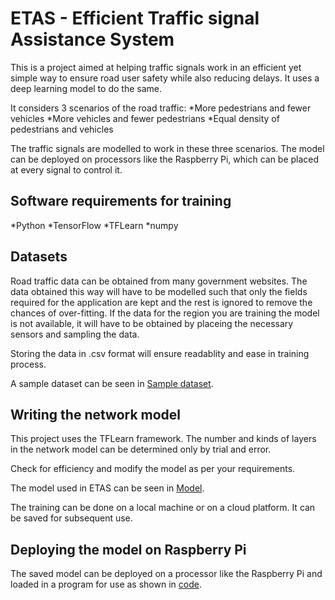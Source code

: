 # **ETAS - Efficient Traffic signal Assistance System**

This is a project aimed at helping traffic signals work in an efficient yet simple way to ensure road user safety while also reducing delays. It uses a deep learning model to do the same.

It considers 3 scenarios of the road traffic:
*More pedestrians and fewer vehicles
*More vehicles and fewer pedestrians
*Equal density of pedestrians and vehicles

The traffic signals are modelled to work in these three scenarios. The model can be deployed on processors like the Raspberry Pi, which can be placed at every signal to control it.

## **Software requirements for training**
*Python 
*TensorFlow
*TFLearn
*numpy

## **Datasets**
Road traffic data can be obtained from many government websites. The data obtained this way will have to be modelled such that only the fields required for the application are kept and the rest is ignored to remove the chances of over-fitting. If the data for the region you are training the model is not available, it will have to be obtained by placeing the necessary sensors and sampling the data.

Storing the data in .csv format will ensure readablity and ease in training process.

A sample dataset can be seen in [Sample dataset](https://github.com/AnjanaNiranjan/ETAS/blob/master/training/sample_dataset.csv).

## **Writing the network model**
This project uses the TFLearn framework. The number and kinds of layers in the network model can be determined only by trial and error. 

Check for efficiency and modify the model as per your requirements.

The model used in ETAS can be seen in [Model](https://github.com/AnjanaNiranjan/ETAS/blob/master/training/training.py).

The training can be done on a local machine or on a cloud platform. It can be saved for subsequent use.

## **Deploying the model on Raspberry Pi**
The saved model can be deployed on a processor like the Raspberry Pi and loaded in a program for use as shown in [code](https://github.com/AnjanaNiranjan/ETAS/blob/master/Raspberry%20Pi/trafficSignal.py).